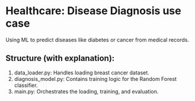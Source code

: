 # Healthcare: Disease Diagnosis use case
Using ML to predict diseases like diabetes or cancer from medical records.

## Structure (with explanation):
1. data_loader.py: Handles loading breast cancer dataset.
2. diagnosis_model.py: Contains training logic for the Random Forest classifier.
3. main.py: Orchestrates the loading, training, and evaluation.